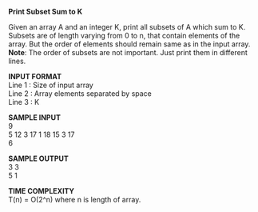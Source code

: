 **Print Subset Sum to K**

Given an array A and an integer K, print all subsets of A which sum to K.\
Subsets are of length varying from 0 to n, that contain elements of the array. But the order of elements should remain same as in the input array.\
**Note**: The order of subsets are not important. Just print them in different lines.

**INPUT FORMAT**\
Line 1 : Size of input array\
Line 2 : Array elements separated by space\
Line 3 : K

**SAMPLE INPUT**\
9\
5 12 3 17 1 18 15 3 17\
6

**SAMPLE OUTPUT**\
3 3\
5 1

**TIME COMPLEXITY**\
T(n) = O(2^n) where n is length of array.
